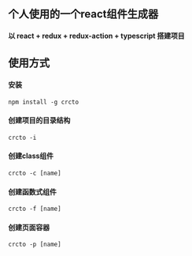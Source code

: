 ## 个人使用的一个react组件生成器
#### 以 react + redux + redux-action + typescript 搭建项目

## 使用方式
#### 安装
`npm install -g crcto`

#### 创建项目的目录结构
`crcto -i`
#### 创建class组件
`crcto -c [name]`
#### 创建函数式组件
`crcto -f [name]`
#### 创建页面容器
`crcto -p [name]`
